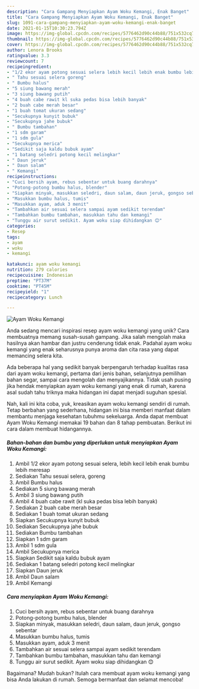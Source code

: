 ```yaml
---
description: "Cara Gampang Menyiapkan Ayam Woku Kemangi, Enak Banget"
title: "Cara Gampang Menyiapkan Ayam Woku Kemangi, Enak Banget"
slug: 1091-cara-gampang-menyiapkan-ayam-woku-kemangi-enak-banget
date: 2021-01-15T10:30:23.794Z
image: https://img-global.cpcdn.com/recipes/5776462d90c44b88/751x532cq70/ayam-woku-kemangi-foto-resep-utama.jpg
thumbnail: https://img-global.cpcdn.com/recipes/5776462d90c44b88/751x532cq70/ayam-woku-kemangi-foto-resep-utama.jpg
cover: https://img-global.cpcdn.com/recipes/5776462d90c44b88/751x532cq70/ayam-woku-kemangi-foto-resep-utama.jpg
author: Lenora Brooks
ratingvalue: 3.3
reviewcount: 7
recipeingredient:
- "1/2 ekor ayam potong sesuai selera lebih kecil lebih enak bumbu lebih meresap"
- " Tahu sesuai selera goreng"
- " Bumbu halus"
- "5 siung bawang merah"
- "3 siung bawang putih"
- "4 buah cabe rawit kl suka pedas bisa lebih banyak"
- "2 buah cabe merah besar"
- "1 buah tomat ukuran sedang"
- "Secukupnya kunyit bubuk"
- "Secukupnya jahe bubuk"
- " Bumbu tambahan"
- "1 sdm garam"
- "1 sdm gula"
- "Secukupnya merica"
- "Sedikit saja kaldu bubuk ayam"
- "1 batang seledri potong kecil melingkar"
- " Daun jeruk"
- " Daun salam"
- " Kemangi"
recipeinstructions:
- "Cuci bersih ayam, rebus sebentar untuk buang darahnya"
- "Potong-potong bumbu halus, blender"
- "Siapkan minyak, masukkan seledri, daun salam, daun jeruk, gongso sebentar"
- "Masukkan bumbu halus, tumis"
- "Masukkan ayam, aduk 3 menit"
- "Tambahkan air sesuai selera sampai ayam sedikit terendam"
- "Tambahkan bumbu tambahan, masukkan tahu dan kemangi"
- "Tunggu air surut sedikit. Ayam woku siap dihidangkan 😊"
categories:
- Resep
tags:
- ayam
- woku
- kemangi

katakunci: ayam woku kemangi 
nutrition: 279 calories
recipecuisine: Indonesian
preptime: "PT37M"
cooktime: "PT45M"
recipeyield: "1"
recipecategory: Lunch

---
```



![Ayam Woku Kemangi](https://img-global.cpcdn.com/recipes/5776462d90c44b88/751x532cq70/ayam-woku-kemangi-foto-resep-utama.jpg)

Anda sedang mencari inspirasi resep ayam woku kemangi yang unik? Cara membuatnya memang susah-susah gampang. Jika salah mengolah maka hasilnya akan hambar dan justru cenderung tidak enak. Padahal ayam woku kemangi yang enak seharusnya punya aroma dan cita rasa yang dapat memancing selera kita.

Ada beberapa hal yang sedikit banyak berpengaruh terhadap kualitas rasa dari ayam woku kemangi, pertama dari jenis bahan, selanjutnya pemilihan bahan segar, sampai cara mengolah dan menyajikannya. Tidak usah pusing jika hendak menyiapkan ayam woku kemangi yang enak di rumah, karena asal sudah tahu triknya maka hidangan ini dapat menjadi suguhan spesial.




Nah, kali ini kita coba, yuk, kreasikan ayam woku kemangi sendiri di rumah. Tetap berbahan yang sederhana, hidangan ini bisa memberi manfaat dalam membantu menjaga kesehatan tubuhmu sekeluarga. Anda dapat membuat Ayam Woku Kemangi memakai 19 bahan dan 8 tahap pembuatan. Berikut ini cara dalam membuat hidangannya.

<!--inarticleads1-->

##### Bahan-bahan dan bumbu yang diperlukan untuk menyiapkan Ayam Woku Kemangi:

1. Ambil 1/2 ekor ayam potong sesuai selera, lebih kecil lebih enak bumbu lebih meresap
1. Sediakan  Tahu sesuai selera, goreng
1. Ambil  Bumbu halus
1. Sediakan 5 siung bawang merah
1. Ambil 3 siung bawang putih
1. Ambil 4 buah cabe rawit (kl suka pedas bisa lebih banyak)
1. Sediakan 2 buah cabe merah besar
1. Sediakan 1 buah tomat ukuran sedang
1. Siapkan Secukupnya kunyit bubuk
1. Sediakan Secukupnya jahe bubuk
1. Sediakan  Bumbu tambahan
1. Siapkan 1 sdm garam
1. Ambil 1 sdm gula
1. Ambil Secukupnya merica
1. Siapkan Sedikit saja kaldu bubuk ayam
1. Sediakan 1 batang seledri potong kecil melingkar
1. Siapkan  Daun jeruk
1. Ambil  Daun salam
1. Ambil  Kemangi




<!--inarticleads2-->

##### Cara menyiapkan Ayam Woku Kemangi:

1. Cuci bersih ayam, rebus sebentar untuk buang darahnya
1. Potong-potong bumbu halus, blender
1. Siapkan minyak, masukkan seledri, daun salam, daun jeruk, gongso sebentar
1. Masukkan bumbu halus, tumis
1. Masukkan ayam, aduk 3 menit
1. Tambahkan air sesuai selera sampai ayam sedikit terendam
1. Tambahkan bumbu tambahan, masukkan tahu dan kemangi
1. Tunggu air surut sedikit. Ayam woku siap dihidangkan 😊




Bagaimana? Mudah bukan? Itulah cara membuat ayam woku kemangi yang bisa Anda lakukan di rumah. Semoga bermanfaat dan selamat mencoba!
